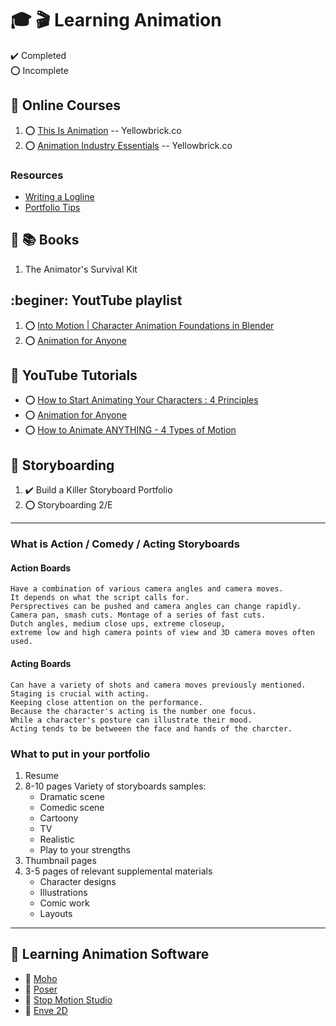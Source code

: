 # :mortar_board: :clapper: Learning Animation

:heavy_check_mark: Completed  
:o: Incomplete

## :beginner: Online Courses

1. :o: [This Is Animation​](/) -- Yellowbrick.co
2. :o: [Animation Industry Essentials](/) -- Yellowbrick.co

### Resources

- [Writing a Logline](https://www.careersinfilm.com/logline)
- [Portfolio Tips](https://www.sonypicturesanimation.com/careers/portfolio-tips)

## :beginner: :books: Books

1. The Animator's Survival Kit

## :beginer: YoutTube playlist

1. :o: [Into Motion | Character Animation Foundations in Blender](https://www.youtube.com/playlist?list=PLWwxDvu07QrEXxC7XnLQwQq5ZXAWo0OaJ)
2. :o: [Animation for Anyone](https://www.youtube.com/playlist?list=PLqKRc0Oi7q20wxXVUNiS15S2MvtSqOtLV)

## :beginner: YouTube Tutorials

- :o: [How to Start Animating Your Characters : 4 Principles](https://www.youtube.com/watch?v=ynBENQJBQbE)
- :o: [Animation for Anyone](https://www.youtube.com/playlist?list=PLqKRc0Oi7q20wxXVUNiS15S2MvtSqOtLV)
- :o: [How to Animate ANYTHING - 4 Types of Motion](https://youtu.be/iZBKWoSTVX8?si=JVioAnypD6iWCCbe)

## :beginner: Storyboarding

1. :heavy_check_mark: Build a Killer Storyboard Portfolio
2. :o: Storyboarding 2/E

***

### What is Action / Comedy / Acting Storyboards

#### Action Boards

```text
Have a combination of various camera angles and camera moves.
It depends on what the script calls for.
Persprectives can be pushed and camera angles can change rapidly.
Camera pan, smash cuts. Montage of a series of fast cuts.
Dutch angles, medium close ups, extreme closeup, 
extreme low and high camera points of view and 3D camera moves often used.
```

#### Acting Boards

```text
Can have a variety of shots and camera moves previously mentioned.
Staging is crucial with acting.
Keeping close attention on the performance.
Because the character's acting is the number one focus.
While a character's posture can illustrate their mood.
Acting tends to be betweeen the face and hands of the charcter.
```

### What to put in your portfolio

1. Resume
2. 8-10 pages Variety of storyboards
   samples:
   - Dramatic scene
   - Comedic scene
   - Cartoony
   - TV
   - Realistic
   - Play to your strengths
3. Thumbnail pages
4. 3-5 pages of relevant supplemental materials
   - Character designs
   - Illustrations
   - Comic work
   - Layouts

***

## :beginner: Learning Animation Software

- :file_folder: [Moho](learning-moho/)
- :file_folder: [Poser](learning-poser/)
- :file_folder: [Stop Motion Studio](stop-motion-studio/)
- :file_folder: [Enve 2D](enve-2d/)

